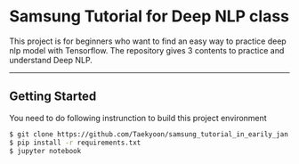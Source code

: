 # Samsung Tutorial for Deep NLP class
This project is for beginners who want to find an easy way to practice deep nlp model with Tensorflow. The repository gives 3 contents to practice and understand Deep NLP. 

------------------------------------------------------------------------------------------------------------
## Getting Started 
You need to do following instrunction to build this project environment

```bash
$ git clone https://github.com/Taekyoon/samsung_tutorial_in_earily_jan.git
$ pip install -r requirements.txt
$ jupyter notebook
```
